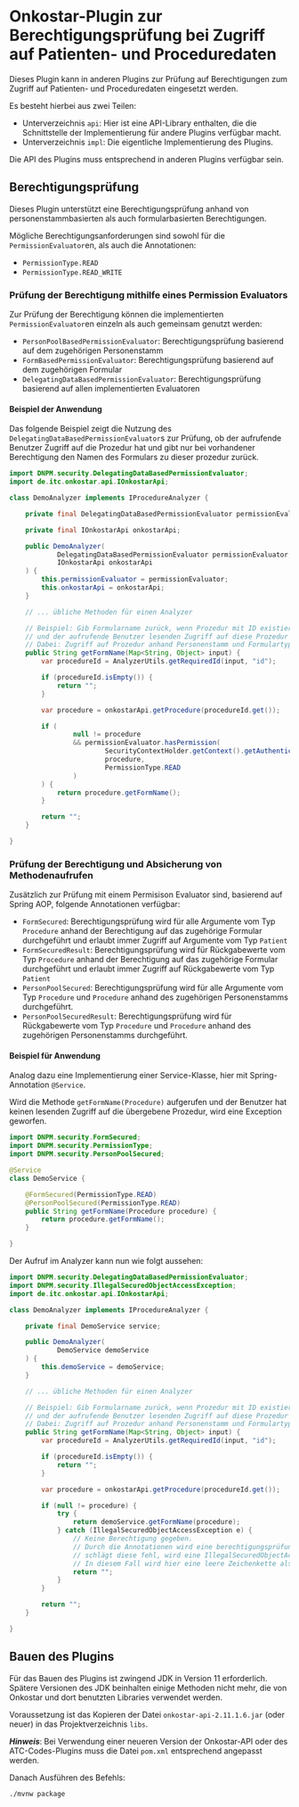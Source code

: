 # Onkostar-Plugin zur Berechtigungsprüfung bei Zugriff auf Patienten- und Proceduredaten

Dieses Plugin kann in anderen Plugins zur Prüfung auf Berechtigungen zum Zugriff auf Patienten- und Proceduredaten
eingesetzt werden.

Es besteht hierbei aus zwei Teilen:

* Unterverzeichnis `api`: Hier ist eine API-Library enthalten, die die Schnittstelle der Implementierung für andere Plugins verfügbar macht.
* Unterverzeichnis `impl`: Die eigentliche Implementierung des Plugins.

Die API des Plugins muss entsprechend in anderen Plugins verfügbar sein.

## Berechtigungsprüfung

Dieses Plugin unterstützt eine Berechtigungsprüfung anhand von personenstammbasierten als auch formularbasierten Berechtigungen.

Mögliche Berechtigungsanforderungen sind sowohl für die `PermissionEvaluator`en, als auch die Annotationen:

* `PermissionType.READ`
* `PermissionType.READ_WRITE`

### Prüfung der Berechtigung mithilfe eines Permission Evaluators

Zur Prüfung der Berechtigung können die implementierten `PermissionEvaluator`en einzeln als auch gemeinsam genutzt werden:

* `PersonPoolBasedPermissionEvaluator`: Berechtigungsprüfung basierend auf dem zugehörigen Personenstamm
* `FormBasedPermissionEvaluator`: Berechtigungsprüfung basierend auf dem zugehörigen Formular
* `DelegatingDataBasedPermissionEvaluator`: Berechtigungsprüfung basierend auf allen implementierten Evaluatoren

#### Beispiel der Anwendung

Das folgende Beispiel zeigt die Nutzung des `DelegatingDataBasedPermissionEvaluator`s zur Prüfung,
ob der aufrufende Benutzer Zugriff auf die Prozedur hat und gibt nur bei vorhandener Berechtigung
den Namen des Formulars zu dieser prozedur zurück.

```java
import DNPM.security.DelegatingDataBasedPermissionEvaluator;
import de.itc.onkostar.api.IOnkostarApi;

class DemoAnalyzer implements IProcedureAnalyzer {

    private final DelegatingDataBasedPermissionEvaluator permissionEvaluator;

    private final IOnkostarApi onkostarApi;

    public DemoAnalyzer(
            DelegatingDataBasedPermissionEvaluator permissionEvaluator,
            IOnkostarApi onkostarApi
    ) {
        this.permissionEvaluator = permissionEvaluator;
        this.onkostarApi = onkostarApi;
    }

    // ... übliche Methoden für einen Analyzer

    // Beispiel: Gib Formularname zurück, wenn Prozedur mit ID existiert
    // und der aufrufende Benutzer lesenden Zugriff auf diese Prozedur hat.
    // Dabei: Zugriff auf Prozedur anhand Personenstamm und Formulartyp
    public String getFormName(Map<String, Object> input) {
        var procedureId = AnalyzerUtils.getRequiredId(input, "id");

        if (procedureId.isEmpty()) {
            return "";
        }

        var procedure = onkostarApi.getProcedure(procedureId.get());

        if (
                null != procedure
                && permissionEvaluator.hasPermission(
                        SecurityContextHolder.getContext().getAuthentication(),
                        procedure,
                        PermissionType.READ
                )
        ) {
            return procedure.getFormName();
        }

        return "";
    }

}
```

### Prüfung der Berechtigung und Absicherung von Methodenaufrufen

Zusätzlich zur Prüfung mit einem Permisison Evaluator sind, basierend auf Spring AOP, folgende Annotationen verfügbar:

* `FormSecured`: Berechtigungsprüfung wird für alle Argumente vom Typ `Procedure` anhand der Berechtigung auf das zugehörige Formular durchgeführt und erlaubt immer Zugriff auf Argumente vom Typ `Patient`
* `FormSecuredResult`: Berechtigungsprüfung wird für Rückgabewerte vom Typ `Procedure` anhand der Berechtigung auf das zugehörige Formular durchgeführt und erlaubt immer Zugriff auf Rückgabewerte vom Typ `Patient`
* `PersonPoolSecured`: Berechtigungsprüfung wird für alle Argumente vom Typ `Procedure` und `Procedure` anhand des zugehörigen Personenstamms durchgeführt.
* `PersonPoolSecuredResult`: Berechtigungsprüfung wird für Rückgabewerte vom Typ `Procedure` und `Procedure` anhand des zugehörigen Personenstamms durchgeführt.

#### Beispiel für Anwendung

Analog dazu eine Implementierung einer Service-Klasse, hier mit Spring-Annotation `@Service`.

Wird die Methode `getFormName(Procedure)` aufgerufen und der Benutzer hat keinen lesenden Zugriff auf die übergebene
Prozedur, wird eine Exception geworfen.

```java
import DNPM.security.FormSecured;
import DNPM.security.PermissionType;
import DNPM.security.PersonPoolSecured;

@Service
class DemoService {

    @FormSecured(PermissionType.READ)
    @PersonPoolSecured(PermissionType.READ)
    public String getFormName(Procedure procedure) {
        return procedure.getFormName();
    }

}
```

Der Aufruf im Analyzer kann nun wie folgt aussehen:

```java
import DNPM.security.DelegatingDataBasedPermissionEvaluator;
import DNPM.security.IllegalSecuredObjectAccessException;
import de.itc.onkostar.api.IOnkostarApi;

class DemoAnalyzer implements IProcedureAnalyzer {

    private final DemoService service;

    public DemoAnalyzer(
            DemoService demoService
    ) {
        this.demoService = demoService;
    }

    // ... übliche Methoden für einen Analyzer

    // Beispiel: Gib Formularname zurück, wenn Prozedur mit ID existiert
    // und der aufrufende Benutzer lesenden Zugriff auf diese Prozedur hat.
    // Dabei: Zugriff auf Prozedur anhand Personenstamm und Formulartyp
    public String getFormName(Map<String, Object> input) {
        var procedureId = AnalyzerUtils.getRequiredId(input, "id");

        if (procedureId.isEmpty()) {
            return "";
        }

        var procedure = onkostarApi.getProcedure(procedureId.get());

        if (null != procedure) {
            try {
                return demoService.getFormName(procedure);
            } catch (IllegalSecuredObjectAccessException e) {
                // Keine Berechtigung gegeben.
                // Durch die Annotationen wird eine berechtigungsprüfung vorgenommen,
                // schlägt diese fehl, wird eine IllegalSecuredObjectAccessException geworfen.
                // In diesem Fall wird hier eine leere Zeichenkette als Rückgabewert zurückgegeben.
                return "";
            }
        }

        return "";
    }

}
```

## Bauen des Plugins

Für das Bauen des Plugins ist zwingend JDK in Version 11 erforderlich.
Spätere Versionen des JDK beinhalten einige Methoden nicht mehr, die von Onkostar und dort benutzten Libraries verwendet
werden.

Voraussetzung ist das Kopieren der Datei `onkostar-api-2.11.1.6.jar` (oder neuer) in das Projektverzeichnis `libs`.

**_Hinweis_**: Bei Verwendung einer neueren Version der Onkostar-API oder des ATC-Codes-Plugins
muss die Datei `pom.xml` entsprechend angepasst werden.

Danach Ausführen des Befehls:

```shell
./mvnw package
```